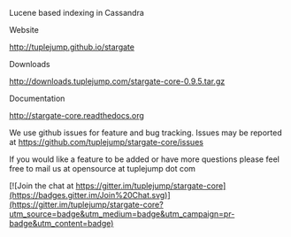 Lucene based indexing in Cassandra

Website

http://tuplejump.github.io/stargate

Downloads

http://downloads.tuplejump.com/stargate-core-0.9.5.tar.gz

Documentation

http://stargate-core.readthedocs.org
 
We use github issues for feature and bug tracking.
Issues may be reported at https://github.com/tuplejump/stargate-core/issues

If you would like a feature to be added or have more questions please feel free to mail us at opensource at tuplejump dot com


[![Join the chat at https://gitter.im/tuplejump/stargate-core](https://badges.gitter.im/Join%20Chat.svg)](https://gitter.im/tuplejump/stargate-core?utm_source=badge&utm_medium=badge&utm_campaign=pr-badge&utm_content=badge)